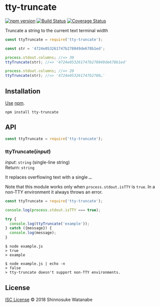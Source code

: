 # tty-truncate

[![npm version](https://img.shields.io/npm/v/tty-truncate.svg)](https://www.npmjs.com/package/tty-truncate)
[![Build Status](https://travis-ci.org/shinnn/tty-truncate.svg?branch=master)](https://travis-ci.org/shinnn/tty-truncate)
[![Coverage Status](https://img.shields.io/coveralls/shinnn/tty-truncate.svg)](https://coveralls.io/github/shinnn/tty-truncate?branch=master)

Truncate a string to the current text terminal width

```javascript
const ttyTruncate = require('tty-truncate');

const str = '4724e053261747b278049de678b1ed';

process.stdout.columns; //=> 30
ttyTruncate(str); //=> '4724e053261747b278049de678b1ed'

process.stdout.columns; //=> 20
ttyTruncate(str); //=> '4724e053261747b2780…'
```

## Installation

[Use](https://docs.npmjs.com/cli/install) [npm](https://docs.npmjs.com/getting-started/what-is-npm).

```
npm install tty-truncate
```

## API

```javascript
const ttyTruncate = require('tty-truncate');
```

### ttyTruncate(*input*)

*input*: `string` (single-line string)  
Return: `string`

It replaces overflowing text with a single `…`.

Note that this module works only when `process.stdout.isTTY` is `true`. In a non-TTY environment it always throws an error.

```javascript
const ttyTruncate = require('tty-truncate');

console.log(process.stdout.isTTY === true);

try {
  console.log(ttyTruncate('example'));
} catch ({message}) {
  console.log(message);
}
```

```
$ node example.js
> true
> example

$ node example.js | echo -n
> false
> tty-truncate doesn't support non-TTY environments.
```

## License

[ISC License](./LICENSE) © 2018 Shinnosuke Watanabe
